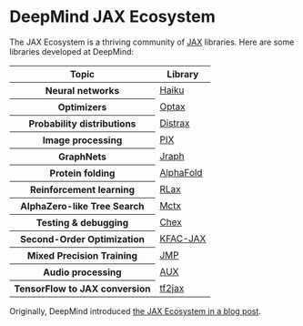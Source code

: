 # DeepMind JAX Ecosystem

The JAX Ecosystem is a thriving community of
[JAX](https://github.com/google/jax) libraries. Here are some libraries
developed at DeepMind:

<table>
  <thead>
    <tr>
      <th><strong>Topic</strong></th>
      <th><strong>Library</strong></th>
    </tr>
  </thead>
  <tbody>
    <tr>
      <th>Neural networks</th>
      <td><a href="https://github.com/deepmind/dm-haiku">Haiku</a></td>
    </tr>
    <tr>
      <th>Optimizers</th>
      <td><a href="https://github.com/deepmind/optax">Optax</a></td>
    </tr>
    <tr>
      <th>Probability distributions</th>
      <td><a href="https://github.com/deepmind/distrax">Distrax</a></td>
    </tr>
    <tr>
      <th>Image processing</th>
      <td><a href="https://github.com/deepmind/dm_pix">PIX</a></td>
    </tr>
    <tr>
      <th>GraphNets</th>
      <td><a href="https://github.com/deepmind/jraph">Jraph</a></td>
    </tr>
    <tr>
      <th>Protein folding</th>
      <td><a href="https://github.com/deepmind/alphafold">AlphaFold</a></td>
    </tr>
    <tr>
      <th>Reinforcement learning</th>
      <td><a href="https://github.com/deepmind/rlax">RLax</a></td>
    </tr>
    <tr>
      <th>AlphaZero-like Tree Search</th>
      <td><a href="https://github.com/deepmind/mctx">Mctx</a></td>
    </tr>
    <tr>
      <th>Testing & debugging</th>
      <td><a href="https://github.com/deepmind/chex">Chex</a></td>
    </tr>
    <tr>
      <th>Second-Order Optimization</th>
      <td><a href="https://github.com/deepmind/kfac-jax">KFAC-JAX</a></td>
    </tr>
    <tr>
      <th>Mixed Precision Training</th>
      <td><a href="https://github.com/deepmind/jmp">JMP</a></td>
    </tr>
    <tr>
      <th>Audio processing</th>
      <td><a href="https://github.com/deepmind/aux">AUX</a></td>
    </tr>
    <tr>
      <th>TensorFlow to JAX conversion</th>
      <td><a href="https://github.com/deepmind/tf2jax">tf2jax</a></td>
    </tr>
  </tbody>
</table>

Originally, DeepMind introduced [the JAX Ecosystem in a blog post](https://www.deepmind.com/blog/using-jax-to-accelerate-our-research).
